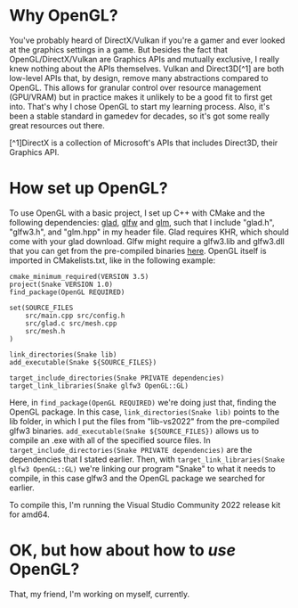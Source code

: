 # Why OpenGL?

You've probably heard of DirectX/Vulkan if you're a gamer and ever looked at the graphics settings in a game. But besides the fact that OpenGL/DirectX/Vulkan are Graphics APIs and mutually exclusive, I really knew nothing about the APIs themselves. 
Vulkan and Direct3D[^1] are both low-level APIs that, by design, remove many abstractions compared to OpenGL. This allows for granular control over resource management (GPU/VRAM) but in practice makes it unlikely to be a good fit to first get into. That's why I chose OpenGL to start my learning process. Also, it's been a stable standard in gamedev for decades, so it's got some really great resources out there.

[^1]DirectX is a collection of Microsoft's APIs that includes Direct3D, their Graphics API.

# How set up OpenGL?

To use OpenGL with a basic project, I set up C++ with CMake and the following dependencies: [glad](https://glad.dav1d.de), [glfw](https://www.glfw.org/download) and [glm](https://github.com/g-truc/glm/releases), such that I include "glad.h", "glfw3.h", and "glm.hpp" in my header file.
Glad requires KHR, which should come with your glad download. Glfw might require a glfw3.lib and glfw3.dll that you can get from the pre-compiled binaries [here](https://www.glfw.org/download).
OpenGL itself is imported in CMakelists.txt, like in the following example:
```
cmake_minimum_required(VERSION 3.5)
project(Snake VERSION 1.0)
find_package(OpenGL REQUIRED)

set(SOURCE_FILES 
    src/main.cpp src/config.h 
    src/glad.c src/mesh.cpp 
    src/mesh.h
)

link_directories(Snake lib)
add_executable(Snake ${SOURCE_FILES})

target_include_directories(Snake PRIVATE dependencies)
target_link_libraries(Snake glfw3 OpenGL::GL)
```
Here, in ```find_package(OpenGL REQUIRED)``` we're doing just that, finding the OpenGL package.
In this case, ```link_directories(Snake lib)``` points to the lib folder, in which I put the files from "lib-vs2022" from the pre-compiled glfw3 binaries.
```add_executable(Snake ${SOURCE_FILES})``` allows us to compile an .exe with all of the specified source files.
In ```target_include_directories(Snake PRIVATE dependencies)``` are the dependencies that I stated earlier.
Then, with ```target_link_libraries(Snake glfw3 OpenGL::GL)``` we're linking our program "Snake" to what it needs to compile, in this case glfw3 and the OpenGL package we searched for earlier.

To compile this, I'm running the Visual Studio Community 2022 release kit for amd64.

# OK, but how about how to *use* OpenGL?

That, my friend, I'm working on myself, currently.